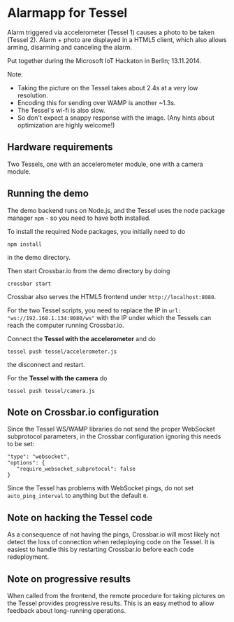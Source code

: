 # Alarmapp for Tessel

Alarm triggered via accelerometer (Tessel 1) causes a photo to be taken (Tessel 2). Alarm + photo are displayed in a HTML5 client, which also allows arming, disarming and canceling the alarm.

Put together during the Microsoft IoT Hackaton in Berlin; 13.11.2014.

Note: 
   * Taking the picture on the Tessel takes about 2.4s at a very low resolution.
   * Encoding this for sending over WAMP is another ~1.3s.
   * The Tessel's wi-fi is also slow.
   * So don't expect a snappy response with the image. (Any hints about optimization are highly welcome!)

## Hardware requirements

Two Tessels, one with an accelerometer module, one with a camera module.

## Running the demo

The demo backend runs on Node.js, and the Tessel uses the node package manager `npm` - so you need to have both installed.

To install the required Node packages, you initially need to do

```
npm install 
```

in the demo directory.

Then start Crossbar.io from the demo directory by doing 

```
crossbar start
``` 

Crossbar also serves the HTML5 frontend under `http://localhost:8080`.


For the two Tessel scripts, you need to replace the IP in `url: "ws://192.168.1.134:8080/ws"` with the IP under which the Tessels can reach the computer running Crossbar.io.


Connect the **Tessel with the accelerometer** and  do

```
tessel push tessel/accelerometer.js
```

the disconnect and restart.

For the **Tessel with the camera** do

```
tessel push tessel/camera.js
```



## Note on Crossbar.io configuration

Since the Tessel WS/WAMP libraries do not send the proper WebSocket subprotocol parameters, in the Crossbar configuration ignoring this needs to be set:

```
"type": "websocket",
"options": {
   "require_websocket_subprotocol": false   
} 
```

Since the Tessel has problems with WebSocket pings, do not set `auto_ping_interval` to anything but the default `0`.

## Note on hacking the Tessel code

As a consequence of not having the pings, Crossbar.io will most likely not detect the loss of connection when redeploying code on the Tessel. It is easiest to handle this by restarting Crossbar.io before each code redeployment.

## Note on progressive results

When called from the frontend, the remote procedure for taking pictures on the Tessel provides progressive results. This is an easy method to allow feedback about long-running operations.
